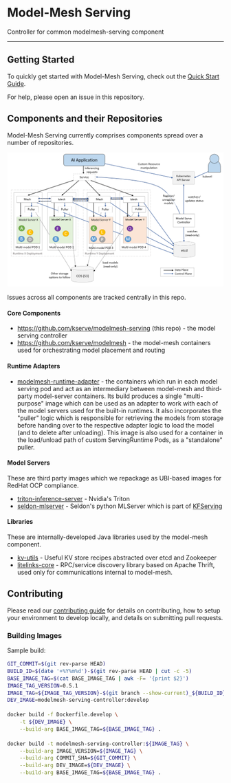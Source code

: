 # Model-Mesh Serving

Controller for common modelmesh-serving component

---

## Getting Started

To quickly get started with Model-Mesh Serving, check out the [Quick Start Guide](./docs/quickstart.md).

For help, please open an issue in this repository.

## Components and their Repositories

Model-Mesh Serving currently comprises components spread over a number of repositories.

![Architecture Image](./docs/architecture/images/0.2.0-highlevel.png)

Issues across all components are tracked centrally in this repo.

#### Core Components

- https://github.com/kserve/modelmesh-serving (this repo) - the model serving controller
- https://github.com/kserve/modelmesh - the model-mesh containers used for orchestrating model placement and routing

#### Runtime Adapters

- [modelmesh-runtime-adapter](https://github.com/kserve/modelmesh-runtime-adapter) - the containers which run in each model serving pod and act as an intermediary between model-mesh and third-party model-server containers. Its build produces a single "multi-purpose" image which can be used as an adapter to work with each of the model servers used for the built-in runtimes. It also incorporates the "puller" logic which is responsible for retrieving the models from storage before handing over to the respective adapter logic to load the model (and to delete after unloading). This image is also used for a container in the load/unload path of custom ServingRuntime Pods, as a "standalone" puller.

#### Model Servers

These are third party images which we repackage as UBI-based images for RedHat OCP compliance.

- [triton-inference-server](https://github.com/triton-inference-server/server) - Nvidia's Triton
- [seldon-mlserver](https://github.com/SeldonIO/MLServer) - Seldon's python MLServer which is part of [KFServing](https://github.com/kubeflow/kfserving)

#### Libraries

These are internally-developed Java libraries used by the model-mesh component.

- [kv-utils](https://github.com/IBM/kv-utils) - Useful KV store recipes abstracted over etcd and Zookeeper
- [litelinks-core](https://github.com/IBM/litelinks-core) - RPC/service discovery library based on Apache Thrift, used only for communications internal to model-mesh.

## Contributing

Please read our [contributing guide](./CONTRIBUTING.md) for details on contributing, how to setup your environment to develop locally, and details on submitting pull requests.

### Building Images

Sample build:
```bash
GIT_COMMIT=$(git rev-parse HEAD)
BUILD_ID=$(date '+%Y%m%d')-$(git rev-parse HEAD | cut -c -5)
BASE_IMAGE_TAG=$(cat BASE_IMAGE_TAG | awk -F= '{print $2}')
IMAGE_TAG_VERSION=0.5.1
IMAGE_TAG=${IMAGE_TAG_VERSION}-$(git branch --show-current)_${BUILD_ID}
DEV_IMAGE=modelmesh-serving-controller:develop

docker build -f Dockerfile.develop \
    -t ${DEV_IMAGE} \
    --build-arg BASE_IMAGE_TAG=${BASE_IMAGE_TAG} .

docker build -t modelmesh-serving-controller:${IMAGE_TAG} \
    --build-arg IMAGE_VERSION=${IMAGE_TAG} \
    --build-arg COMMIT_SHA=${GIT_COMMIT} \
    --build-arg DEV_IMAGE=${DEV_IMAGE} \
    --build-arg BASE_IMAGE_TAG=${BASE_IMAGE_TAG} .
```
